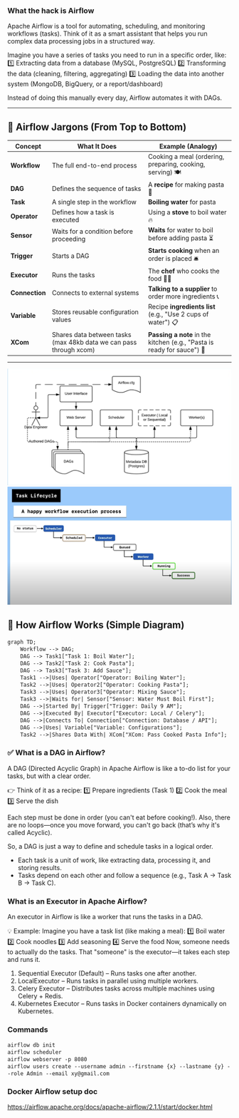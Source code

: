 ### What the hack is Airflow
Apache Airflow is a tool for automating, scheduling, and monitoring workflows (tasks). Think of it as a smart assistant that helps you run complex data processing jobs in a structured way.

Imagine you have a series of tasks you need to run in a specific order, like:
1️⃣ Extracting data from a database (MySQL, PostgreSQL)
2️⃣ Transforming the data (cleaning, filtering, aggregating)
3️⃣ Loading the data into another system (MongoDB, BigQuery, or a report/dashboard)

Instead of doing this manually every day, Airflow automates it with DAGs.

---

## 📌 Airflow Jargons (From Top to Bottom)  

| **Concept**    | **What It Does**                         | **Example (Analogy)** |
|---------------|--------------------------------|--------------------------------|
| **Workflow**  | The full end-to-end process      | Cooking a meal (ordering, preparing, cooking, serving) 🍽️ |
| **DAG**       | Defines the sequence of tasks    | A **recipe** for making pasta 📖 |
| **Task**      | A single step in the workflow   | **Boiling water** for pasta |
| **Operator**  | Defines how a task is executed  | Using a **stove** to boil water 🔥 |
| **Sensor**    | Waits for a condition before proceeding | **Waits** for water to boil before adding pasta ⏳ |
| **Trigger**   | Starts a DAG                    | **Starts cooking** when an order is placed 🛎️ |
| **Executor**  | Runs the tasks                  | The **chef** who cooks the food 👨‍🍳 |
| **Connection**| Connects to external systems    | **Talking to a supplier** to order more ingredients 📞 |
| **Variable**  | Stores reusable configuration values | Recipe **ingredients list** (e.g., "Use 2 cups of water") 📋 |
| **XCom**      | Shares data between tasks (max 48kb data we can pass through xcom)       | **Passing a note** in the kitchen (e.g., "Pasta is ready for sauce")  📩 |

---

<img src="./images/architecture.png"/>
<img src="./images/execution_process.png"/>

## 📌 How Airflow Works (Simple Diagram)

```mermaid
graph TD;
    Workflow --> DAG;
    DAG --> Task1["Task 1: Boil Water"];
    DAG --> Task2["Task 2: Cook Pasta"];
    DAG --> Task3["Task 3: Add Sauce"];
    Task1 -->|Uses| Operator["Operator: Boiling Water"];
    Task2 -->|Uses| Operator2["Operator: Cooking Pasta"];
    Task3 -->|Uses| Operator3["Operator: Mixing Sauce"];
    Task3 -->|Waits for| Sensor["Sensor: Water Must Boil First"];
    DAG -->|Started By| Trigger["Trigger: Daily 9 AM"];
    DAG -->|Executed By| Executor["Executor: Local / Celery"];
    DAG -->|Connects To| Connection["Connection: Database / API"];
    DAG -->|Uses| Variable["Variable: Configurations"];
    Task2 -->|Shares Data With| XCom["XCom: Pass Cooked Pasta Info"];
```

### ✅ What is a DAG in Airflow?
A DAG (Directed Acyclic Graph) in Apache Airflow is like a to-do list for your tasks, but with a clear order.

👉 Think of it as a recipe:
1️⃣ Prepare ingredients (Task 1)
2️⃣ Cook the meal
3️⃣ Serve the dish

Each step must be done in order (you can't eat before cooking!). Also, there are no loops—once you move forward, you can't go back (that’s why it's called Acyclic).

So, a DAG is just a way to define and schedule tasks in a logical order. 

- Each task is a unit of work, like extracting data, processing it, and storing results.
- Tasks depend on each other and follow a sequence (e.g., Task A → Task B → Task C).


### What is an Executor in Apache Airflow?
An executor in Airflow is like a worker that runs the tasks in a DAG.

💡 Example:
Imagine you have a task list (like making a meal):
1️⃣ Boil water
2️⃣ Cook noodles
3️⃣ Add seasoning
4️⃣ Serve the food
Now, someone needs to actually do the tasks. That "someone" is the executor—it takes each step and runs it.

1) Sequential Executor (Default) – Runs tasks one after another.
2) LocalExecutor – Runs tasks in parallel using multiple workers.
3) Celery Executor – Distributes tasks across multiple machines using Celery + Redis.
4) Kubernetes Executor – Runs tasks in Docker containers dynamically on Kubernetes.

### Commands
```
airflow db init
airflow scheduler
airflow webserver -p 8080
airflow users create --username admin --firstname {x} --lastname {y} --role Admin --email xy@gmail.com
```

### Docker Airflow setup doc
https://airflow.apache.org/docs/apache-airflow/2.1.1/start/docker.html
